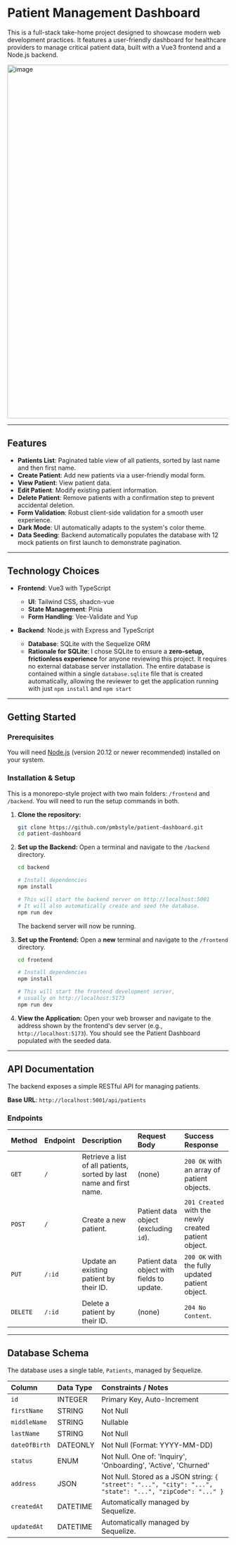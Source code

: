 # Patient Management Dashboard

This is a full-stack take-home project designed to showcase modern web development practices. It features a user-friendly dashboard for healthcare providers to manage critical patient data, built with a Vue3 frontend and a Node.js backend.

<img width="1238" height="806" alt="image" src="https://github.com/user-attachments/assets/3868e54d-50dd-4688-9e52-56c3c7690e27" />


---

## Features

*   **Patients List**: Paginated table view of all patients, sorted by last name and then first name.
*   **Create Patient**: Add new patients via a user-friendly modal form.
*   **View Patient**: View patient data.
*   **Edit Patient**: Modify existing patient information.
*   **Delete Patient**: Remove patients with a confirmation step to prevent accidental deletion.
*   **Form Validation**: Robust client-side validation for a smooth user experience.
*   **Dark Mode**: UI automatically adapts to the system's color theme.
*   **Data Seeding**: Backend automatically populates the database with 12 mock patients on first launch to demonstrate pagination.

---

## Technology Choices

*   **Frontend**: Vue3 with TypeScript
    *   **UI**: Tailwind CSS, shadcn-vue
    *   **State Management**: Pinia
    *   **Form Handling**: Vee-Validate and Yup

*   **Backend**: Node.js with Express and TypeScript
    *   **Database**: SQLite with the Sequelize ORM
    *   **Rationale for SQLite**: I chose SQLite to ensure a **zero-setup, frictionless experience** for anyone reviewing this project. It requires no external database server installation. The entire database is contained within a single `database.sqlite` file that is created automatically, allowing the reviewer to get the application running with just `npm install` and `npm start`

---

## Getting Started

### Prerequisites

You will need [Node.js](httpss://nodejs.org/en) (version 20.12 or newer recommended) installed on your system.

### Installation & Setup

This is a monorepo-style project with two main folders: `/frontend` and `/backend`. You will need to run the setup commands in both.

1.  **Clone the repository:**
    ```bash
    git clone https://github.com/pmbstyle/patient-dashboard.git
    cd patient-dashboard
    ```

2.  **Set up the Backend:**
    Open a terminal and navigate to the `/backend` directory.

    ```bash
    cd backend

    # Install dependencies
    npm install

    # This will start the backend server on http://localhost:5001
    # It will also automatically create and seed the database.
    npm run dev
    ```
    The backend server will now be running.

3.  **Set up the Frontend:**
    Open a **new** terminal and navigate to the `/frontend` directory.

    ```bash
    cd frontend

    # Install dependencies
    npm install

    # This will start the frontend development server,
    # usually on http://localhost:5173
    npm run dev
    ```

4.  **View the Application:**
    Open your web browser and navigate to the address shown by the frontend's dev server (e.g., `http://localhost:5173`). You should see the Patient Dashboard populated with the seeded data.

---

## API Documentation

The backend exposes a simple RESTful API for managing patients.

**Base URL**: `http://localhost:5001/api/patients`

### Endpoints

| Method | Endpoint | Description | Request Body | Success Response |
| :--- | :--- | :--- |:--- | :--- |
| `GET` | `/` | Retrieve a list of all patients, sorted by last name and first name. | (none) | `200 OK` with an array of patient objects. |
| `POST`| `/` | Create a new patient. | Patient data object (excluding `id`). | `201 Created` with the newly created patient object. |
| `PUT` | `/:id`| Update an existing patient by their ID. | Patient data object with fields to update. | `200 OK` with the fully updated patient object. |
|`DELETE`| `/:id`| Delete a patient by their ID. | (none) | `204 No Content`. |

---

## Database Schema

The database uses a single table, `Patients`, managed by Sequelize.

| Column | Data Type | Constraints / Notes |
| :--- | :--- | :--- |
| `id` | INTEGER | Primary Key, Auto-Increment |
| `firstName` | STRING | Not Null |
| `middleName`| STRING | Nullable |
| `lastName` | STRING | Not Null |
| `dateOfBirth`| DATEONLY | Not Null (Format: YYYY-MM-DD) |
| `status` | ENUM | Not Null. One of: 'Inquiry', 'Onboarding', 'Active', 'Churned' |
| `address` | JSON | Not Null. Stored as a JSON string: `{ "street": "...", "city": "...", "state": "...", "zipCode": "..." }` |
| `createdAt`| DATETIME | Automatically managed by Sequelize. |
| `updatedAt`| DATETIME | Automatically managed by Sequelize. |

